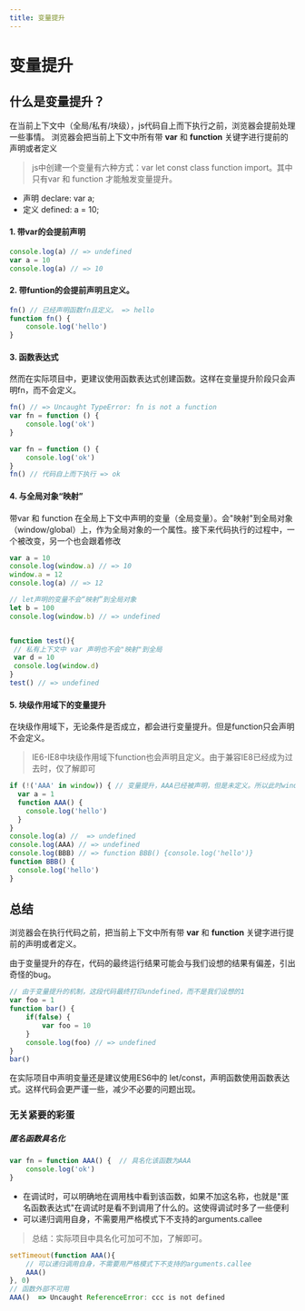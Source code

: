 ```yaml
---
title: 变量提升
---
```

# 变量提升
## 什么是变量提升？
在当前上下文中（全局/私有/块级），js代码自上而下执行之前，浏览器会提前处理一些事情。
浏览器会把当前上下文中所有带 **var** 和 **function** 关键字进行提前的声明或者定义

> js中创建一个变量有六种方式：var let const class function import。其中只有var 和 function 才能触发变量提升。

* 声明 declare:   var a;
* 定义 defined:   a = 10;

#### 1. 带var的会提前声明

```js
console.log(a) // => undefined
var a = 10
console.log(a) // => 10
```
#### 2. 带funtion的会提前声明且定义。
```js
fn() // 已经声明函数fn且定义。 => hello
function fn() {
    console.log('hello')
}
```

#### 3. 函数表达式
然而在实际项目中，更建议使用函数表达式创建函数。这样在变量提升阶段只会声明fn，而不会定义。
```js
fn() // => Uncaught TypeError: fn is not a function
var fn = function () {
    console.log('ok')
}
```

```js
var fn = function () {
    console.log('ok')
}
fn() // 代码自上而下执行 => ok
```
#### 4. 与全局对象“映射”
带var 和 function 在全局上下文中声明的变量（全局变量）。会"映射"到全局对象（window/global）上，作为全局对象的一个属性。接下来代码执行的过程中，一个被改变，另一个也会跟着修改

```js
var a = 10
console.log(window.a) // => 10
window.a = 12
console.log(a) // => 12

// let声明的变量不会“映射”到全局对象
let b = 100
console.log(window.b) // => undefined


function test(){
 // 私有上下文中 var 声明也不会"映射"到全局
 var d = 10
 console.log(window.d)
}
test() // => undefined
```
#### 5. 块级作用域下的变量提升
在块级作用域下，无论条件是否成立，都会进行变量提升。但是function只会声明不会定义。
> IE6-IE8中块级作用域下function也会声明且定义。由于兼容IE8已经成为过去时，仅了解即可

```js
if (!('AAA' in window)) { // 变量提升，AAA已经被声明，但是未定义。所以此时window.AAA为undefined
  var a = 1
  function AAA() {
    console.log('hello')
  }
}
console.log(a) //  => undefined
console.log(AAA) // => undefined
console.log(BBB) // => function BBB() {console.log('hello')}
function BBB() {
  console.log('hello')
}
```

## 总结
浏览器会在执行代码之前，把当前上下文中所有带 **var** 和 **function** 关键字进行提前的声明或者定义。

由于变量提升的存在，代码的最终运行结果可能会与我们设想的结果有偏差，引出奇怪的bug。
```js
// 由于变量提升的机制，这段代码最终打印undefined，而不是我们设想的1
var foo = 1
function bar() {
    if(false) {
        var foo = 10
    }
    console.log(foo) // => undefined
}
bar()
```
在实际项目中声明变量还是建议使用ES6中的 let/const，声明函数使用函数表达式。这样代码会更严谨一些，减少不必要的问题出现。

### 无关紧要的彩蛋
##### 匿名函数具名化
```js
var fn = function AAA() {  // 具名化该函数为AAA
    console.log('ok')
}
```
* 在调试时，可以明确地在调用栈中看到该函数，如果不加这名称，也就是"匿名函数表达式"在调试时是看不到调用了什么的。这使得调试时多了一些便利
* 可以递归调用自身，不需要用严格模式下不支持的arguments.callee

> 总结：实际项目中具名化可加可不加，了解即可。
```js
setTimeout(function AAA(){
    // 可以递归调用自身，不需要用严格模式下不支持的arguments.callee
    AAA()
}, 0)
// 函数外部不可用
AAA()  => Uncaught ReferenceError: ccc is not defined
```
